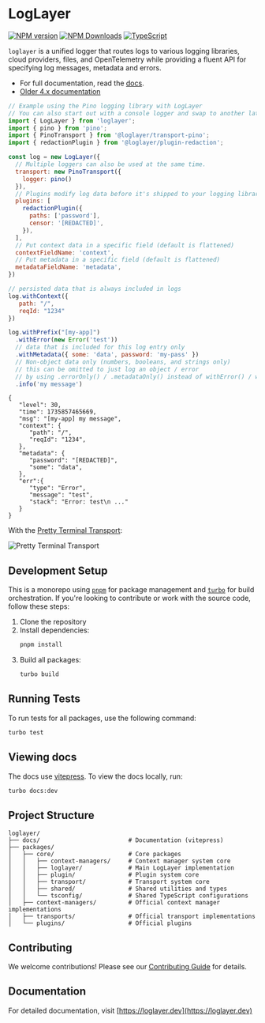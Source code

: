 # LogLayer

[![NPM version](https://img.shields.io/npm/v/loglayer.svg?style=flat-square)](https://www.npmjs.com/package/loglayer)
[![NPM Downloads](https://img.shields.io/npm/dm/loglayer)](https://www.npmjs.com/package/loglayer)
[![TypeScript](https://img.shields.io/badge/%3C%2F%3E-TypeScript-%230074c1.svg)](http://www.typescriptlang.org/)

`loglayer` is a unified logger that routes logs to various logging libraries, cloud providers, files, and OpenTelemetry while providing a fluent API for specifying log messages, metadata and errors.

- For full documentation, read the [docs](https://loglayer.dev).
- [Older 4.x documentation](https://github.com/loglayer/loglayer/tree/4.x)

```javascript
// Example using the Pino logging library with LogLayer
// You can also start out with a console logger and swap to another later!
import { LogLayer } from 'loglayer';
import { pino } from 'pino';
import { PinoTransport } from '@loglayer/transport-pino';
import { redactionPlugin } from '@loglayer/plugin-redaction';

const log = new LogLayer({
  // Multiple loggers can also be used at the same time. 
  transport: new PinoTransport({
    logger: pino()
  }),
  // Plugins modify log data before it's shipped to your logging library.
  plugins: [
    redactionPlugin({
      paths: ['password'],
      censor: '[REDACTED]',
    }),
  ],
  // Put context data in a specific field (default is flattened)
  contextFieldName: 'context',
  // Put metadata in a specific field (default is flattened)
  metadataFieldName: 'metadata',
})

// persisted data that is always included in logs
log.withContext({
   path: "/",
   reqId: "1234"
})

log.withPrefix("[my-app]")
  .withError(new Error('test'))
  // data that is included for this log entry only
  .withMetadata({ some: 'data', password: 'my-pass' })
  // Non-object data only (numbers, booleans, and strings only)
  // this can be omitted to just log an object / error
  // by using .errorOnly() / .metadataOnly() instead of withError() / withMetadata()
  .info('my message')
```

```json5
{
   "level": 30,
   "time": 1735857465669,
   "msg": "[my-app] my message",
   "context": {
      "path": "/",
      "reqId": "1234",
   },
   "metadata": {
      "password": "[REDACTED]",
      "some": "data",
   },
   "err":{
      "type": "Error",
      "message": "test",
      "stack": "Error: test\n ..."
   }
}
```

With the [Pretty Terminal Transport](https://loglayer.dev/transports/pretty-terminal):

![Pretty Terminal Transport](https://loglayer.dev/images/pretty-terminal/pretty-terminal-short-v2.gif)

## Development Setup

This is a monorepo using [`pnpm`](https://pnpm.io/installation) for package management and [`turbo`](https://turbo.build/repo/docs/getting-started/installation) for build orchestration. 
If you're looking to contribute or work with the source code, follow these steps:

1. Clone the repository
2. Install dependencies:
   ```bash
   pnpm install
   ```
3. Build all packages:
   ```bash
   turbo build
   ```
   
## Running Tests

To run tests for all packages, use the following command:

```bash
turbo test
```

## Viewing docs

The docs use [vitepress](https://vitepress.dev/). To view the docs locally, run:

```bash
turbo docs:dev
```

## Project Structure

```
loglayer/
├── docs/                         # Documentation (vitepress)
├── packages/
│   ├── core/                     # Core packages
│   │   ├── context-managers/     # Context manager system core
│   │   ├── loglayer/             # Main LogLayer implementation
│   │   ├── plugin/               # Plugin system core
│   │   ├── transport/            # Transport system core
│   │   ├── shared/               # Shared utilities and types
│   │   └── tsconfig/             # Shared TypeScript configurations
│   ├── context-managers/         # Official context manager implementations
│   ├── transports/               # Official transport implementations
│   └── plugins/                  # Official plugins
```

## Contributing

We welcome contributions! Please see our [Contributing Guide](CONTRIBUTING.md) for details.

## Documentation

For detailed documentation, visit [https://loglayer.dev](https://loglayer.dev)
